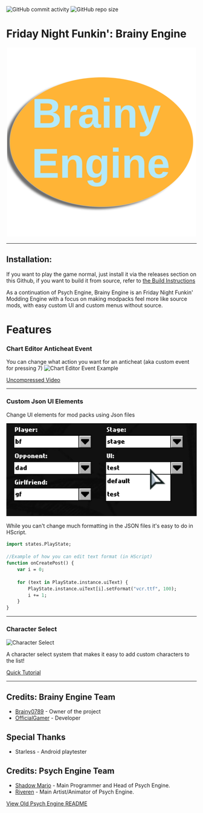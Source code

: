 ![GitHub commit activity](https://img.shields.io/github/commit-activity/t/Brainfunk-Team/FNF-BrainyEngine)
![GitHub repo size](https://img.shields.io/github/repo-size/Brainfunk-Team/FNF-BrainyEngine)

<h1 style="font-size: 60;">Friday Night Funkin': Brainy Engine</h1>
<div align="center">
<img width=500 alt="Brainy Engine Logo" style="justify-content: center" src="https://github.com/Brainfunk-Team/FNF-BrainyEngine/blob/main/art/brainyengine-logo.png?raw=true">
</div>

---

## Installation:

If you want to play the game normal, just install it via the releases section on this Github, if you want to build it from source, refer to [the Build Instructions](/docs/BUILDING.md)

As a continuation of Psych Engine, Brainy Engine is an Friday Night Funkin' Modding Engine with a focus on making modpacks feel more like source mods, with easy custom UI and custom menus without source.

# Features

### Chart Editor Anticheat Event
You can change what action you want for an anticheat (aka custom event for pressing 7)
![Chart Editor Event Example](https://github.com/Brainfunk-Team/FNF-BrainyEngine/blob/dbda54ca42e320020c245b6f4293d495ab5a8fee/.files/7EventTriggerShowcase.gif)

[Uncompressed Video](https://file.garden/aDqJCnK_agzywFQ6/.github/FNF-BrainyEngine/Media/Videos/7EventTriggerShowcase_Uncompressed.mp4)

---

### Custom Json UI Elements 
Change UI elements for mod packs using Json files

![](https://github.com/Brainfunk-Team/FNF-BrainyEngine/blob/fb0be8c22862a3293dc6c5ce753c154cd5fd2e11/.files/customui.png)

While you can't change much formatting in the JSON files it's easy to do in HScript.

```` haxe
import states.PlayState;

//Example of how you can edit text format (in HScript)
function onCreatePost() {
    var i = 0;

    for (text in PlayState.instance.uiText) {
        PlayState.instance.uiText[i].setFormat("vcr.ttf", 100);
        i += 1;
    } 
}
````

---

### Character Select

![Character Select](https://github.com/Brainfunk-Team/FNF-BrainyEngine/blob/main/.files/characterselect.png?raw=true)

A character select system that makes it easy to add custom characters to the list!

[Quick Tutorial](https://github.com/Brainfunk-Team/FNF-BrainyEngine/blob/main/docs/CUSTOM_PLAYER_CHARACTERS.md)

---
## Credits: Brainy Engine Team
* [Brainy0789](https://github.com/Brainy0789) - Owner of the project
* [OfficialGamer](https://github.com/Official3Gamer) - Developer

## Special Thanks
* Starless - Android playtester

## Credits: Psych Engine Team
* [Shadow Mario](https://github.com/ShadowMario) - Main Programmer and Head of Psych Engine.
* [Riveren](https://riveroaken.newgrounds.com) - Main Artist/Animator of Psych Engine.

[View Old Psych Engine README](https://github.com/Brainfunk-Team/FNF-BrainyEngine/blob/8f59cb8e3c23c3fc012e61c6e4b7d1e927318846/PSYCH-README.md)

